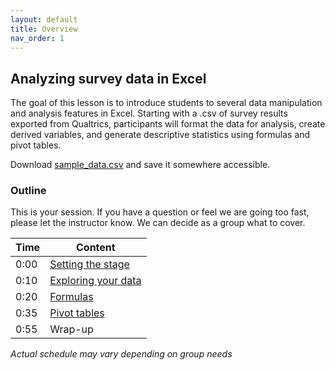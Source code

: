 ```yaml
---
layout: default
title: Overview
nav_order: 1
---
```

 
 ## Analyzing survey data in Excel
 
 The goal of this lesson is to introduce students to several data manipulation and analysis features in Excel. Starting with a .csv of survey results exported from Qualtrics, participants will format the data for analysis, create derived variables, and generate descriptive statistics using formulas and pivot tables.
 
 Download <a href="sample_data.csv" download="download">sample_data.csv</a> and save it somewhere accessible.
 
 ### Outline
 
 This is your session. If you have a question or feel we are going too fast, please let the instructor know. We can decide as a group what to cover.

| Time | Content 
| --- | --- 
| 0:00 | [Setting the stage](content/part1.md)
| 0:10 | [Exploring your data](content/part2.md)
| 0:20 | [Formulas](content/part3.md)
| 0:35 | [Pivot tables](content/part4.md)
| 0:55 | Wrap-up

_Actual schedule may vary depending on group needs_
